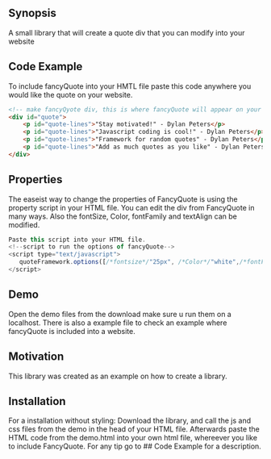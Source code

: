 ## Synopsis

A small library that will create a quote div that you can modify into your website

## Code Example

To include fancyQuote into your HMTL file paste this code anywhere you would like the quote on your website.

```HTML
<!-- make fancyQyote div, this is where fancyQuote will appear on your website -->
<div id="quote">
	<p id="quote-lines">"Stay motivated!" - Dylan Peters</p>
	<p id="quote-lines">"Javascript coding is cool!" - Dylan Peters</p>
	<p id="quote-lines">"Framework for random quotes" - Dylan Peters</p>
	<p id="quote-lines">"Add as much quotes as you like" - Dylan Peters</p>	
</div>
```
## Properties

The easeist way to change the properties of FancyQuote is using the property script in your HTML file.
You can edit the div from FancyQuote in many ways. Also the fontSize, Color, fontFamily and textAlign can be modified.

```Javascript
Paste this script into your HTML file.
<!--script to run the options of fancyQuote-->
<script type="text/javascript">
   quoteFramework.options([/*fontsize*/"25px", /*Color*/"white",/*fontFamily*/ "Source Sans Pro",/*textAlign*/"center",/*div color*/"#000000",/*padding*/"45px"]);
</script>
```

## Demo

Open the demo files from the download make sure u run them on a localhost.
There is also a example file to check an example where fancyQuote is included into a website.

## Motivation

This library was created as an example on how to create a library.

## Installation

For a installation without styling:
Download the library, and call the js and css files from the demo in the head of your HTML file.
Afterwards paste the HTML code from the demo.html into your own html file, whereever you like to include FancyQuote.
For any tip go to ## Code Example for a description. 


